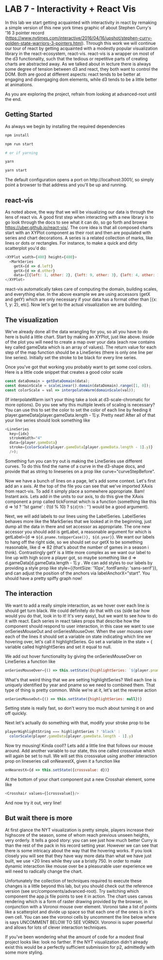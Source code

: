 # LAB 7 - Interactivity + React Vis


In this lab we start getting acquainted with interactivity in react by remaking a simple version of this new york times graphic of about Stephen Curry's '16 3 pointer record (https://www.nytimes.com/interactive/2016/04/16/upshot/stephen-curry-golden-state-warriors-3-pointers.html). Through this work we will continue our tour of react by getting acquainted with a modestly popular visualization library in the react-ecosystem, react-vis. react-vis is a wrapper on most of the d3 functionality, such that the tedious or repetitive parts of creating charts are abstracted away. As we talked about in lecture there is always some degree of tension between d3 and react, they both want to control the DOM. Both are good at different aspects: react tends to be better at engaging and disengaging dom elements, while d3 tends to be a little better at animations.

As you are exploring the project, refrain from looking at advanced-root until the end.

## Getting Started

As always we begin by installing the required dependencies

```sh
npm install

npm run start

# or if yarning

yarn

yarn start
```

The default configuration opens a port on http://localhost:3001/, so simply point a browser to that address and you'll be up and running.

## react-vis

As noted above, the way that we will be visualizing our data is through the lens of react vis. A good first step when interacting with a new library is to go look through the docs to see what it can do, so go forth and browse https://uber.github.io/react-vis/. The core idea is that all composed charts start with an XYPlot component as their root and then are populated with series and chart decorations. A series is a related collection of marks, like lines or dots or rectangles. For instance, to make a quick and dirty scatterplot you'd do:

```javascript
<XYPlot width={400} height={400}>
  <MarkSeries
    getX={d => d.left}
    getX={d => d.other}
    data={[{left: 1, other: 2}, {left: 9, other: 3}, {left: 4, other: 10}]}/>
</XYPlot>
```

react-vis automatically takes care of computing the domain, building scales, and everything else. In the above example we are using accessors (getX and getY) which are only necessary if your data has a format other than [{x: 1, y: 2}, etc]. Now let's get to the actual visualization we are building.

## The visualization

We've already done all the data wrangling for you, so all you have to do here is build a little chart. Start by making an XYPlot, just like above. Inside of the plot you will need to create a map over your data (each row contains key called gameData which is an array of values). The return value for each step of the map function should be a LineSeries (there is only one line per line series). Initially set the stroke to be black for every line series.

Once you've got that working you probably want to get some cool colors. Here is a little code snippet that creates a good color scale

```javascript
const dataDomain = getDataDomain(data);
const domainScale = scaleLinear().domain(dataDomain).range([1, 0]);
const colorScale = val => interpolateWarm(domainScale(val));
```

(If interpolateWarm isn't your thing take a look at d3-scale-chromatic for more options). Do you see why this multiple levels of scaling is necessary? You can use this to set the color to set the color of each line by feeding it player.gameData[player.gameData.length - 1].y. Pretty neat! After all of that your line series should look something like

```javascript
<LineSeries
  key={idx}
  strokeWidth="4"
  data={player.gameData}
  stroke={colorScale(player.gameData[player.gameData.length - 1].y)}
  />);
```
Something fun you can try out is making the LineSeries use different curves. To do this find the name of a curve in the d3-shape docs, and provide that as string to lineseries on a prop like curve="curveStepBefore".


Now we have a bunch of lines on a page, let's add some context. Let's first add an x axis. At the top of the file you can see that we've imported XAxis from react-vis. To add it simply place a <XAxis /> somewhere appropriate. Bam! Instant axis. Lets add in the units to our axis, to do this give the XAxis component a prop called tickFormat which is a function (something like this d => !d ? '1st game' : (!(d % 10) ? `${d}th` : '') would be a good argument).

Next, we will add labels to our lines using the LabelSeries. LabelSeries behaves more like the MarkSeries that we looked at in the beginning, just dump all the data in there and set accessor as appropriate. The one new accessor you should add is getLabel, a reasonable argument for which is getLabel={d => `${d.pname.toUpperCase()}, ${d.year}`}. We want our labels to hang off the right side, so we should set our getX to be something reasonable, like d => 82 (that's about the number of games in a season i think). Contrastingly getY is a little more complex as we want our label to line up with high score a player got, so maybe something like d => d.gameData[d.gameData.length - 1].y . We can add styles to our labels by providing a style prop like style={{fontSize: '10px', fontFamily: 'sans-serif'}}, and can adjust the position of the anchors via labelAnchorX="start". You should have a pretty spiffy graph now!


## The interaction

We want to add a really simple interaction, as we hover over each line is should get turn black. We could definitely do that with css (side bar how would you do that, look in to it! It's very easy), but we want to see how to do it with react. Each series in react takes props that describe how the component should respond to user interaction, in this case we want to use onSeriesMouseOut and onSeriesMouseOver. When the user mouses over each of the lines it should set a variable on state indicating which line we hovering over, let's call it highlightSeries. Go set a variable in the state = { variable called highlightSeries and set it equal to null.

We add out hover functionality by giving the onSeriesMouseOver on LineSeries a function like

```javascript
onSeriesMouseOver={() => this.setState({highlightSeries: `${player.pname}-${player.year}`})}
```
What's that weird thing that we are setting highlightSeries? Well each line is uniquely identified by year and pname so we need to combined them. That type of thing is pretty common. While we're at it, let's set the reverse action
```javascript
onSeriesMouseOut={() => this.setState({highlightSeries: null})}
```
Setting state is really fast, so don't worry too much about turning it on and off quickly.

Next let's actually do something with that, modify your stroke prop to be

```javascript
playerHighlightString === highlightSeries ? 'black' :
  colorScale(player.gameData[player.gameData.length - 1].y)
```

Now try mousing! Kinda cool!? Lets add a little line that follows our mouse around. Add another variable to our state, this one called crossvalue which will again be set to null. We will set this crossvalue using another interaction prop on lineseries call onNearestX, given it a function like

```js
onNearestX={d => this.setState({crossvalue: d})}
```

At the bottom of your chart component put a new Crosshair element, some like

```js
<Crosshair values={[crossvalue]}/>
```

And now try it out, very line!

## But wait there is more

At first glance the NYT visualization is pretty simple, players increase their highscore of the season, some of whom reach previous unseen heights, very orderly. It tells a good story: you can see just how much better Curry is than the rest of the pack in his record setting year. However we can see that there is some intricacy about the way that the hovering works. If you look closely you will see that they have way more data than what we have just built, we use <20 lines while they use a bristly 750. In order to make dynamic interaction like mouse over be a pleasurable user experience we will need to radically change the chart.

Unfortunately the collection of techniques required to execute these changes is a little beyond this lab, but you should check out the reference version (see src/components/advanced-root). Try switching which component the app.js file points to see it in action. The chart uses canvas rendering which is a form of raster drawing provided by the browser, in conjunction with a Voronoi mouse over element. Voronoi take a list of points like a scatterplot and divide up space so that each one of the ones is in it's own cell. You can see the voronoi cells by uncomment the line below where is says UNCOMMENT BELOW TO SEE VORNOI. Voronoi is super powerful and allows for lots of clever interaction techniques.


If you've been wondering what the amount of code for a modest final project looks like: look no farther. If the NYT visualization didn't already exist this would be a perfectly sufficient submission for p2, admittedly with some more styling.
